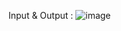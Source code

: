 Input & Output :
![image](https://user-images.githubusercontent.com/53144668/104976428-2f5e5a80-5a23-11eb-8fc9-ca3b1d14da95.png)

